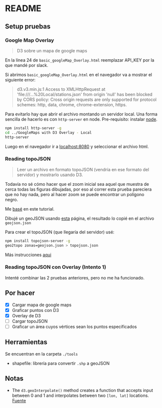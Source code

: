 # README

## Setup pruebas

### Google Map Overlay

> D3 sobre un mapa de google maps

En la línea 24 de `basic_googleMap_Overlay.html` reemplazar API_KEY por la que mandé por slack.

Si abrimos `basic_googleMap_Overlay.html` en el navegador va a mostrar el siguiente error:

> d3.v3.min.js:1 Access to XMLHttpRequest at 'file:///...%20Local/stations.json' from origin 'null' has been blocked by CORS policy: Cross origin requests are only supported for protocol schemes: http, data, chrome, chrome-extension, https.

Para evitarlo hay que abrir el archivo montando un servidor local. Una forma sencilla de hacerlo es con `http-server` en node. Pre-requisito: instalar [node](https://nodejs.org/es/download/).

```bash
npm install http-server -g
cd ../GoogleMaps with D3 Overlay - Local
http-server
```

Luego en el navegador ir a [localhost:8080](localhost:8080) y seleccionar el archivo html.

### Reading topoJSON

> Leer un archivo en formato topoJSON (vendría en ese formato del servidor) y mostrarlo usando D3.

Todavía no sé cómo hacer que el zoom inicial sea aquel que muestra de cerca todas las figuras dibujadas, por eso al correr esta prueba pareciera que no hay nada, pero al hacer zoom se puede encontrar un polígono negro.

Me [basé](https://www.youtube.com/watch?v=045-bsOsbJc) en este tutorial.

Dibujé un geoJSON usando [esta](http://geojson.io/#map=16/-33.4991/-70.6125) página, el resultado lo copié en el archivo `geojson.json`

Para crear el topoJSON (que llegaría del servidor) usé:

```bash
npm install topojson-server -g
geo2topo zonas=geojson.json > topojson.json
```

Más instrucciones [aqui](https://github.com/topojson/topojson-server/blob/master/README.md#geo2topo)

### Reading topoJSON con Overlay (Intento 1)

Intenté combinar las 2 pruebas anteriores, pero no me ha funcionado.

## Por hacer

- [x] Cargar mapa de google maps
- [x] Graficar puntos con D3
- [x] Overlay de D3
- [ ] Cargar topoJSON
- [ ] Graficar un área cuyos vértices sean los puntos especificados

## Herramientas

Se encuentran en la carpeta `./tools`

- shapefile: librería para convertir `.shp` a geoJSON

## Notas

- The `d3.geoInterpolate()` method creates a function that accepts input between 0 and 1 and interpolates between two `[lon, lat]` locations. [Fuente](https://d3indepth.com/geographic/)